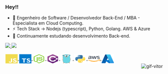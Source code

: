 ### Hey!! 


- 🔭 Engenheiro de Software / Desenvolvedor Back-End / MBA - Especialista em Cloud Computing.
- ⚡ Tech Stack -> Nodejs (typescript), Python, Golang.  AWS & Azure
- 🌱 Continuamente estudando desenvolvimento Back-end.

<div>
  <a href="https://github.com/stelmastchuk">
  <img height="180em" src="https://github-readme-stats.vercel.app/api?username=stelmastchuk&show_icons=true&theme=dark&include_all_commits=true&count_private=true"/>
  <img height="180em" src="https://github-readme-stats.vercel.app/api/top-langs/?username=stelmastchuk&layout=compact&langs_count=7&theme=dark"/>
</div>


<div style="display: inline_block"><br>
  <img align="center" alt="Js" height="30" width="40" src="https://raw.githubusercontent.com/devicons/devicon/master/icons/javascript/javascript-plain.svg">
  <img align="center" alt="Ts" height="30" width="40" src="https://raw.githubusercontent.com/devicons/devicon/master/icons/typescript/typescript-plain.svg">
  <img align="center" alt="Nodejs" height="30" width="40" src="https://github.com/devicons/devicon/blob/master/icons/nodejs/nodejs-original.svg">
  <img align="center" alt="Csharp" height="30" width="40" src="https://raw.githubusercontent.com/devicons/devicon/master/icons/csharp/csharp-original.svg">
  <img align="center" alt="Golang" height="30" width="40" src="https://github.com/devicons/devicon/blob/master/icons/go/go-original.svg">
  <img align="center" alt="Python" height="30" width="40" src="https://github.com/devicons/devicon/blob/master/icons/python/python-original.svg">
  <img align="center" alt="AWS" height="30" width="40" src="https://github.com/devicons/devicon/blob/master/icons/amazonwebservices/amazonwebservices-original-wordmark.svg">
  <img align="center" alt="AZURE" height="30" width="40" src="https://github.com/devicons/devicon/blob/master/icons/azure/azure-original.svg">
  
</div>
  
  <img align="right" alt="gif-vitor" src="https://media.tenor.com/images/5877027b4b87c67a8d9cb525f394afb0/tenor.gif">

